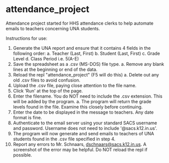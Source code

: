 # attendance_project
Attendance project started for HHS attendance clerks to help automate emails to teachers concerning UNA students.

Instructions for use:
1. Generate the UNA report and ensure that it contains 4 fields in the following order:
    a. Teacher (Last, First)
    b. Student (Last, First)
    c. Grade Level
    d. Class Period i.e. 5(A-E)
2. Save the spreadsheet as a .csv (MS-DOS) file type.
    a. Remove any blank lines at the beginning or end of the data.
3. Reload the repl "attendance_project" (F5 will do this)
    a. Delete out any old .csv files to avoid confusion.
4. Upload the .csv file, paying close attention to the file name.
5. Click 'Run' at the top of the page.
6. Enter the filename. You do NOT need to include the .csv extension. This will be added by the program.
    a. The program will return the grade levels found in the file. Examine this closely before continuing.
7. Enter the date to be displayed in the message to teachers. Any date format is fine.
8. Authenticate to the email server using your standard SACS username and password. Username does not need to include '@sacs.k12.in.us'.
9. The program will now generate and send emails to teachers of UNA students found in the .csv file specified in step 4.
10. Report any errors to Mr. Schnaars, dschnaars@sacs.k12.in.us. A screenshot of the error may be helpful. Do NOT reload the repl if possible.